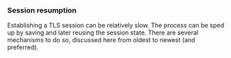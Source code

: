 ### Session resumption

Establishing a TLS session can be relatively slow. The process can be sped
up by saving and later reusing the session state. There are several mechanisms
to do so, discussed here from oldest to newest (and preferred).
